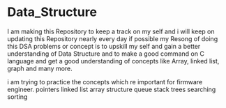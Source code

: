 # Data_Structure

I am making this Repository to keep a track on my self and i will keep on updating this Repository nearly every day if possible my 
Resong of doing this DSA problems or concept is to upskill my self and gain a better understanding of Data Structure and to make a good command on C language and get a good understanding of concepts like Array, linked list, graph and many more.

i am trying to practice the concepts which re important for firmware engineer.
pointers 
linked list
array
structure 
queue
stack
trees
searching 
sorting 



